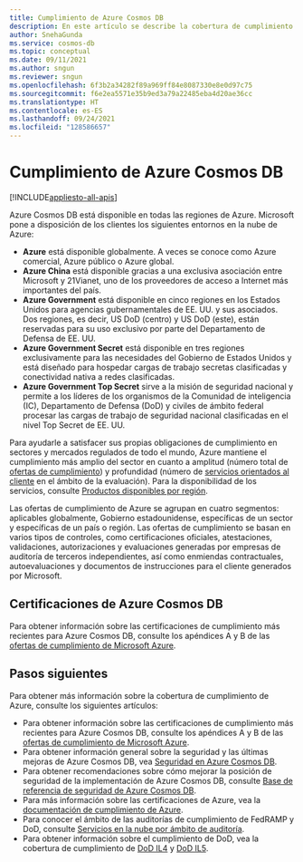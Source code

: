 ```yaml
---
title: Cumplimiento de Azure Cosmos DB
description: En este artículo se describe la cobertura de cumplimiento para Azure Cosmos DB.
author: SnehaGunda
ms.service: cosmos-db
ms.topic: conceptual
ms.date: 09/11/2021
ms.author: sngun
ms.reviewer: sngun
ms.openlocfilehash: 6f3b2a34282f89a969ff84e8087330e8e0d97c75
ms.sourcegitcommit: f6e2ea5571e35b9ed3a79a22485eba4d20ae36cc
ms.translationtype: HT
ms.contentlocale: es-ES
ms.lasthandoff: 09/24/2021
ms.locfileid: "128586657"
---
```

# <a name="compliance-in-azure-cosmos-db"></a>Cumplimiento de Azure Cosmos DB 

[!INCLUDE[appliesto-all-apis](includes/appliesto-all-apis.md)]

Azure Cosmos DB está disponible en todas las regiones de Azure. Microsoft pone a disposición de los clientes los siguientes entornos en la nube de Azure:

- **Azure** está disponible globalmente. A veces se conoce como Azure comercial, Azure público o Azure global.
- **Azure China** está disponible gracias a una exclusiva asociación entre Microsoft y 21Vianet, uno de los proveedores de acceso a Internet más importantes del país.
- **Azure Government** está disponible en cinco regiones en los Estados Unidos para agencias gubernamentales de EE. UU. y sus asociados. Dos regiones, es decir, US DoD (centro) y US DoD (este), están reservadas para su uso exclusivo por parte del Departamento de Defensa de EE. UU.
- **Azure Government Secret** está disponible en tres regiones exclusivamente para las necesidades del Gobierno de Estados Unidos y está diseñado para hospedar cargas de trabajo secretas clasificadas y conectividad nativa a redes clasificadas.
- **Azure Government Top Secret** sirve a la misión de seguridad nacional y permite a los líderes de los organismos de la Comunidad de inteligencia (IC), Departamento de Defensa (DoD) y civiles de ámbito federal procesar las cargas de trabajo de seguridad nacional clasificadas en el nivel Top Secret de EE. UU.

Para ayudarle a satisfacer sus propias obligaciones de cumplimiento en sectores y mercados regulados de todo el mundo, Azure mantiene el cumplimiento más amplio del sector en cuanto a amplitud (número total de [ofertas de cumplimiento](../compliance/index.yml)) y profundidad (número de [servicios orientados al cliente](https://azure.microsoft.com/services/) en el ámbito de la evaluación). Para la disponibilidad de los servicios, consulte [Productos disponibles por región](https://azure.microsoft.com/global-infrastructure/services/).

Las ofertas de cumplimiento de Azure se agrupan en cuatro segmentos: aplicables globalmente, Gobierno estadounidense, específicas de un sector y específicas de un país o región.  Las ofertas de cumplimiento se basan en varios tipos de controles, como certificaciones oficiales, atestaciones, validaciones, autorizaciones y evaluaciones generadas por empresas de auditoría de terceros independientes, así como enmiendas contractuales, autoevaluaciones y documentos de instrucciones para el cliente generados por Microsoft.

## <a name="azure-cosmos-db-certifications"></a>Certificaciones de Azure Cosmos DB  

Para obtener información sobre las certificaciones de cumplimiento más recientes para Azure Cosmos DB, consulte los apéndices A y B de las [ofertas de cumplimiento de Microsoft Azure](https://azure.microsoft.com/resources/microsoft-azure-compliance-offerings/).  

## <a name="next-steps"></a>Pasos siguientes

Para obtener más información sobre la cobertura de cumplimiento de Azure, consulte los siguientes artículos:

- Para obtener información sobre las certificaciones de cumplimiento más recientes para Azure Cosmos DB, consulte los apéndices A y B de las [ofertas de cumplimiento de Microsoft Azure](https://azure.microsoft.com/resources/microsoft-azure-compliance-offerings/).  
- Para obtener información general sobre la seguridad y las últimas mejoras de Azure Cosmos DB, vea [Seguridad en Azure Cosmos DB](database-security.md).
- Para obtener recomendaciones sobre cómo mejorar la posición de seguridad de la implementación de Azure Cosmos DB, consulte [Base de referencia de seguridad de Azure Cosmos DB](/security/benchmark/azure/baselines/cosmos-db-security-baseline). 
- Para más información sobre las certificaciones de Azure, vea la [documentación de cumplimiento de Azure](../compliance/index.yml).
- Para conocer el ámbito de las auditorías de cumplimiento de FedRAMP y DoD, consulte [Servicios en la nube por ámbito de auditoría](../azure-government/compliance/azure-services-in-fedramp-auditscope.md).
- Para obtener información sobre el cumplimiento de DoD, vea la cobertura de cumplimiento de [DoD IL4](/azure/compliance/offerings/offering-dod-il4) y [DoD IL5](/azure/compliance/offerings/offering-dod-il5).

